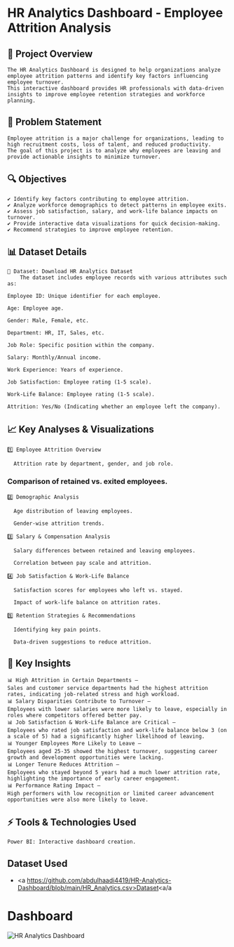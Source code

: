 # HR Analytics Dashboard - Employee Attrition Analysis

## 📌 Project Overview

    The HR Analytics Dashboard is designed to help organizations analyze employee attrition patterns and identify key factors influencing employee turnover.
    This interactive dashboard provides HR professionals with data-driven insights to improve employee retention strategies and workforce planning.

## 🎯 Problem Statement

    Employee attrition is a major challenge for organizations, leading to high recruitment costs, loss of talent, and reduced productivity. 
    The goal of this project is to analyze why employees are leaving and provide actionable insights to minimize turnover.

## 🔍 Objectives

    ✔️ Identify key factors contributing to employee attrition.
    ✔️ Analyze workforce demographics to detect patterns in employee exits.
    ✔️ Assess job satisfaction, salary, and work-life balance impacts on turnover.
    ✔️ Provide interactive data visualizations for quick decision-making.
    ✔️ Recommend strategies to improve employee retention.

## 📊 Dataset Details

    🔗 Dataset: Download HR Analytics Dataset
        The dataset includes employee records with various attributes such as:

    Employee ID: Unique identifier for each employee.

    Age: Employee age.

    Gender: Male, Female, etc.

    Department: HR, IT, Sales, etc.

    Job Role: Specific position within the company.

    Salary: Monthly/Annual income.

    Work Experience: Years of experience.

    Job Satisfaction: Employee rating (1-5 scale).

    Work-Life Balance: Employee rating (1-5 scale).

    Attrition: Yes/No (Indicating whether an employee left the company).

## 📈 Key Analyses & Visualizations

    1️⃣ Employee Attrition Overview

      Attrition rate by department, gender, and job role.

### Comparison of retained vs. exited employees.

    2️⃣ Demographic Analysis

      Age distribution of leaving employees.

      Gender-wise attrition trends.

    3️⃣ Salary & Compensation Analysis

      Salary differences between retained and leaving employees.

      Correlation between pay scale and attrition.

    4️⃣ Job Satisfaction & Work-Life Balance

      Satisfaction scores for employees who left vs. stayed.

      Impact of work-life balance on attrition rates.

    5️⃣ Retention Strategies & Recommendations

      Identifying key pain points.

      Data-driven suggestions to reduce attrition.

## 🔎 Key Insights

    📊 High Attrition in Certain Departments – 
    Sales and customer service departments had the highest attrition rates, indicating job-related stress and high workload.
    📊 Salary Disparities Contribute to Turnover – 
    Employees with lower salaries were more likely to leave, especially in roles where competitors offered better pay.
    📊 Job Satisfaction & Work-Life Balance are Critical – 
    Employees who rated job satisfaction and work-life balance below 3 (on a scale of 5) had a significantly higher likelihood of leaving.
    📊 Younger Employees More Likely to Leave – 
    Employees aged 25-35 showed the highest turnover, suggesting career growth and development opportunities were lacking.
    📊 Longer Tenure Reduces Attrition – 
    Employees who stayed beyond 5 years had a much lower attrition rate, highlighting the importance of early career engagement.
    📊 Performance Rating Impact – 
    High performers with low recognition or limited career advancement opportunities were also more likely to leave.

## ⚡ Tools & Technologies Used

    Power BI: Interactive dashboard creation.

## Dataset Used
- <a https://github.com/abdulhaadi4419/HR-Analytics-Dashboard/blob/main/HR_Analytics.csv>Dataset<a/a


# Dashboard
![HR Analytics Dashboard](https://github.com/user-attachments/assets/d06c0f43-3062-4459-a27f-781c7d3a8b8f)
